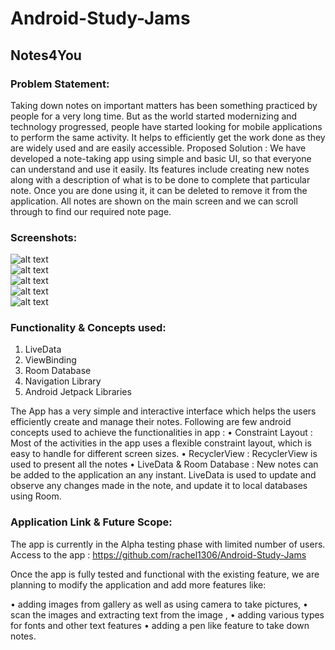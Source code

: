 # Android-Study-Jams
## Notes4You

### **Problem Statement:**
Taking down notes on important matters has been something practiced by people for a very long time. But as the world started modernizing and technology progressed, people have started looking for mobile applications to perform the same activity. It helps to efficiently get the work done as they are widely used and are easily accessible.
Proposed Solution :
We have developed a note-taking app using simple and basic UI, so that everyone can understand and use it easily. Its features include creating new notes along with a description of what is to be done to complete that particular note. Once you are done using it, it can be deleted to remove it from the application. All notes are shown on the main screen and we can scroll through to find our required note page.

### **Screenshots:**

 ![alt text](https://github.com/rachel1306/Android-Study-Jams/master/Screenshots/main_screen.jpg?raw=true)      
  ![alt text](https://github.com/rachel1306/Android-Study-Jams/master/Screenshots/edit_screen.jpg?raw=true)    
   ![alt text](https://github.com/rachel1306/Android-Study-Jams/master/Screenshots/add_screen.jpg?raw=true)    
    ![alt text](https://github.com/rachel1306/Android-Study-Jams/master/Screenshots/main_screen_on_deletion.jpg?raw=true)    
     ![alt text](https://github.com/rachel1306/Android-Study-Jams/master/Screenshots/main_screen_after_addition.jpg?raw=true)    

### **Functionality & Concepts used:**
1.	LiveData 
2.	ViewBinding 
3.	Room Database 
4.	Navigation Library 
5.	Android Jetpack Libraries 

The App has a very simple and interactive interface which helps the users efficiently create and manage their notes. Following are few android concepts used to achieve the functionalities in app :
•	Constraint Layout : Most of the activities in the app uses a flexible constraint layout, which is easy to handle for different screen sizes.
•	RecyclerView : RecyclerView is used to present all the notes
•	LiveData & Room Database : New notes can be added to the application an any instant. LiveData is used to update and observe any changes made in the note, and update it to local databases using Room. 

### **Application Link & Future Scope:**
The app is currently in the Alpha testing phase with limited number of users. Access to the app : https://github.com/rachel1306/Android-Study-Jams

Once the app is fully tested and functional  with the existing feature, we are planning to modify the application and add more features like: 
 
•	adding images from gallery as well as using camera to take pictures, 
•	scan the images and extracting text from the image , 
•	adding various types for fonts and other text features 
•	adding a pen like feature to take down notes.
